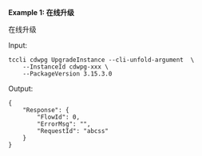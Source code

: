 **Example 1: 在线升级**

在线升级

Input: 

```
tccli cdwpg UpgradeInstance --cli-unfold-argument  \
    --InstanceId cdwpg-xxx \
    --PackageVersion 3.15.3.0
```

Output: 
```
{
    "Response": {
        "FlowId": 0,
        "ErrorMsg": "",
        "RequestId": "abcss"
    }
}
```

